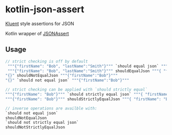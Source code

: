 # kotlin-json-assert
[Kluent](https://github.com/MarkusAmshove/Kluent) style assertions for JSON

Kotlin wrapper of [JSONAssert](https://github.com/skyscreamer/JSONassert)

## Usage
```kotlin
// strict checking is off by default
 """{"firstName": "Bob", "lastName":"Smith"}""" `should equal json` """{ "firstName": "Bob" }"""
 """{"firstName": "Bob", "lastName":"Smith"}""" shouldEqualJson """{ "firstName": "Bob" }"""
"{}" shouldNotEqualJson """{"firstName":"Bob"}"""
"{}" `should not equal json` """{"firstName":"Bob"}"""

// strict checking can be applied with `should strictly equal`
"""{"firstName": "Bob"}""" `should strictly equal json` """{ "firstName": "Bob" }"""
"""{"firstName": "Bob"}""" shouldStrictlyEqualJson """{ "firstName": "Bob" }"""

// inverse operations are availble with:
`should not equal json`
shouldNotEqualJson
`should not strictly equal json`
shouldNotStrictlyEqualJson
 ```
